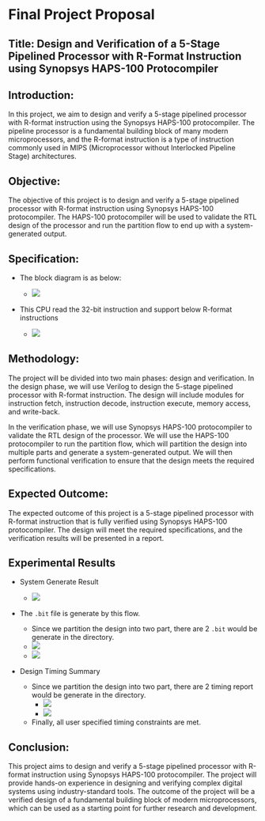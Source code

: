 
# Final Project Proposal

## Title: Design and Verification of a 5-Stage Pipelined Processor with R-Format Instruction using Synopsys HAPS-100 Protocompiler

## Introduction:
In this project, we aim to design and verify a 5-stage pipelined processor with R-format instruction using the Synopsys HAPS-100 protocompiler. The pipeline processor is a fundamental building block of many modern microprocessors, and the R-format instruction is a type of instruction commonly used in MIPS (Microprocessor without Interlocked Pipeline Stage) architectures.

## Objective:
The objective of this project is to design and verify a 5-stage pipelined processor with R-format instruction using Synopsys HAPS-100 protocompiler. The HAPS-100 protocompiler will be used to validate the RTL design of the processor and run the partition flow to end up with a system-generated output.

## Specification:

+ The block diagram is as below:
    + ![](https://i.imgur.com/yWWlmaw.png)

+ This CPU read the 32-bit instruction and support below R-format instructions
    + ![](https://i.imgur.com/mj3dEyU.png)


## Methodology:
The project will be divided into two main phases: design and verification. In the design phase, we will use Verilog to design the 5-stage pipelined processor with R-format instruction. The design will include modules for instruction fetch, instruction decode, instruction execute, memory access, and write-back.

In the verification phase, we will use Synopsys HAPS-100 protocompiler to validate the RTL design of the processor. We will use the HAPS-100 protocompiler to run the partition flow, which will partition the design into multiple parts and generate a system-generated output. We will then perform functional verification to ensure that the design meets the required specifications.

## Expected Outcome:
The expected outcome of this project is a 5-stage pipelined processor with R-format instruction that is fully verified using Synopsys HAPS-100 protocompiler. The design will meet the required specifications, and the verification results will be presented in a report.

## Experimental Results

+ System Generate Result
    + ![](https://i.imgur.com/wKAJvV6.png)
+ The `.bit` file is generate by this flow.
    + Since we partition the design into two part, there are 2 `.bit` would be generate in the directory.
    + ![](https://i.imgur.com/GV7Rm0L.png)
    + ![](https://i.imgur.com/adOuqju.png)

+ Design Timing Summary
    + Since we partition the design into two part, there are 2 timing report would be generate in the directory.
        + ![](https://i.imgur.com/czDzdkG.png)
        + ![](https://i.imgur.com/FWv3GKr.png)
    + Finally, all user specified timing constraints are met.

## Conclusion:
This project aims to design and verify a 5-stage pipelined processor with R-format instruction using Synopsys HAPS-100 protocompiler. The project will provide hands-on experience in designing and verifying complex digital systems using industry-standard tools. The outcome of the project will be a verified design of a fundamental building block of modern microprocessors, which can be used as a starting point for further research and development.

